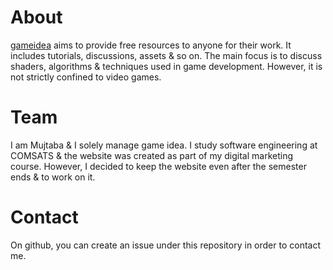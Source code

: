 # About
[gameidea](https://gameidea.org/) aims to provide free resources to anyone for their work. It includes tutorials, discussions, assets & so on. The main focus is to discuss shaders, algorithms & techniques used in game development. However, it is not strictly confined to video games.

# Team
I am Mujtaba & I solely manage game idea. I study software engineering at COMSATS & the website was created as part of my digital marketing course. However, I decided to keep the website even after the semester ends & to work on it.

# Contact
On github, you can create an issue under this repository in order to contact me.

